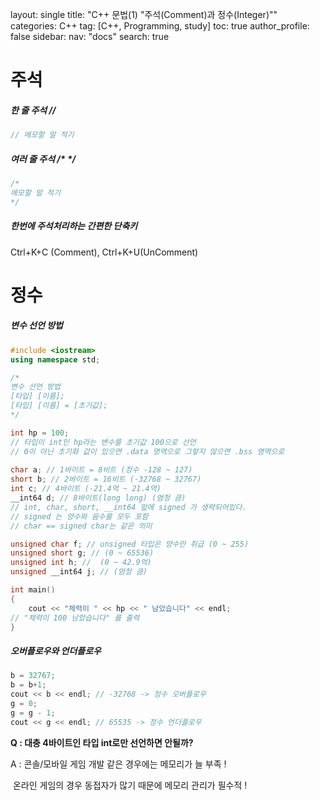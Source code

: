 layout: single
title: "C++ 문법(1) "주석(Comment)과 정수(Integer)""
categories: C++
tag: [C++, Programming, study]
toc: true
author_profile: false
sidebar:
    nav: "docs"
search: true



# 주석

##### 한 줄 주석 //

```c++
// 메모할 말 적기
```

##### 여러 줄 주석 /* */

```c
/*
메모할 말 적기
*/
```

##### 한번에 주석처리하는 간편한 단축키 

Ctrl+K+C (Comment), Ctrl+K+U(UnComment)



# 정수

##### 변수 선언 방법

```c++
#include <iostream>
using namespace std;

/*
변수 선언 방법 
[타입] [이름];
[타입] [이름] = [초기값];
*/

int hp = 100;
// 타입이 int인 hp라는 변수를 초기값 100으로 선언
// 0이 아닌 초기화 값이 있으면 .data 영역으로 그렇지 않으면 .bss 영역으로
 
char a; // 1바이트 = 8비트 (정수 -128 ~ 127)
short b; // 2바이트 = 16비트 (-32768 ~ 32767)
int c; // 4바이트 (-21.4억 ~ 21.4억)
__int64 d; // 8바이트(long long) (엄청 큼)
// int, char, short, __int64 앞에 signed 가 생략되어있다.
// signed 는 양수와 음수를 모두 포함
// char == signed char는 같은 의미

unsigned char f; // unsigned 타입은 양수만 취급 (0 ~ 255)
unsigned short g; // (0 ~ 65536)
unsigned int h; //  (0 ~ 42.9억)
unsigned __int64 j; // (엄청 큼)

int main()
{
    cout << "체력이 " << hp << " 남았습니다" << endl;
// "체력이 100 남았습니다" 를 출력
}
```

##### 오버플로우와 언더플로우

```c++
b = 32767;
b = b+1;
cout << b << endl; // -32768 -> 정수 오버플로우
g = 0;
g = g - 1;
cout << g << endl; // 65535 -> 정수 언더플로우
```



**Q : 대충 4바이트인 타입 int로만 선언하면 안될까?**

A : 콘솔/모바일 게임 개발 같은 경우에는 메모리가 늘 부족  !

​	 온라인 게임의 경우 동접자가 많기 때문에 메모리 관리가 필수적 !